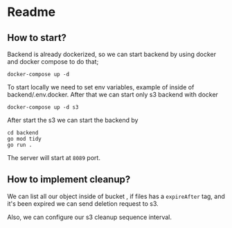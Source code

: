 # Readme
## How to start?
Backend is already dockerized, so we can start backend by using docker and docker compose to do that; 

``` 
docker-compose up -d
```

To start locally we need to set env variables, example of inside of backend/.env.docker. After that we can start only s3 backend with docker

``` 
docker-compose up -d s3 
```

After start the s3 we can start the backend by

```
cd backend
go mod tidy
go run .
```

The server will start at `8089` port.
## How to implement cleanup?

We can list all our object inside of bucket , if files has a `expireAfter` tag, and it's been expired we can send deletion request to s3.

Also, we can configure our s3 cleanup sequence interval.